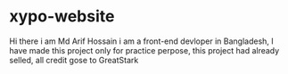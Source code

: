 ﻿# xypo-website
Hi there i am Md Arif Hossain i am a front-end devloper in Bangladesh, I have made this project only for practice perpose, this project had already selled,
all credit gose to GreatStark
